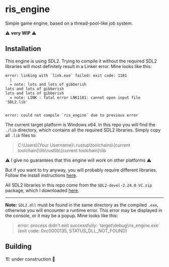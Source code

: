 # ris_engine

Simple game engine, based on a thread-pool-like job system.

⚠️ **very WIP** ⚠️

## Installation

This engine is using SDL2. Trying to compile it without the required SDL2 libraries will most definitely result in a Linker error. Mine looks like this:

```
error: linking with `link.exe` failed: exit code: 1181
  |
  = note: lots and lots of gibberish
lots and lots of gibberish
lots and lots of gibberish
  = note: LINK : fatal error LNK1181: cannot open input file 'SDL2.lib'


error: could not compile `ris_engine` due to previous error
```


The current target platform is Windows x64. In this repo you will find the `./lib` directory, which contains all the required SDL2 libraries. Simply copy all `.lib` files to:

> C:\\Users\\{Your Username}\\.rustup\\toolchains\\{current toolchain}\\lib\\rustlib\\{current toolchain}\\lib

⚠️ I give no guarantees that this engine will work on other platforms ⚠️

But if you want to try anyway, you will probably require different libraries. Follow the install instructions [here](https://github.com/Rust-SDL2/rust-sdl2#sdl20-development-libraries).

All SDL2 libraries in this repo come from the `SDL2-devel-2.24.0-VC.zip` package, which I downloaded [here](https://github.com/libsdl-org/SDL/releases/tag/release-2.24.0).

---

**Note:** `SDL2.dll` must be found in the same directory as the compiled `.exe`, otherwise you will encounter a runtime error. This error may be displayed in the console, or it may be a popup. Mine looks like this:

> error: process didn't exit successfully: \`target\debug\ris_engine.exe\` (exit code: 0xc0000135, STATUS_DLL_NOT_FOUND)

## Building

🏗️ under construction 👷
